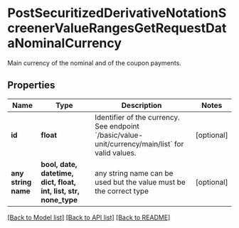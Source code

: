 # PostSecuritizedDerivativeNotationScreenerValueRangesGetRequestDataNominalCurrency

Main currency of the nominal and of the coupon payments.

## Properties
Name | Type | Description | Notes
------------ | ------------- | ------------- | -------------
**id** | **float** | Identifier of the currency. See endpoint &#x60;/basic/value-unit/currency/main/list&#x60; for valid values. | [optional] 
**any string name** | **bool, date, datetime, dict, float, int, list, str, none_type** | any string name can be used but the value must be the correct type | [optional]

[[Back to Model list]](../README.md#documentation-for-models) [[Back to API list]](../README.md#documentation-for-api-endpoints) [[Back to README]](../README.md)


